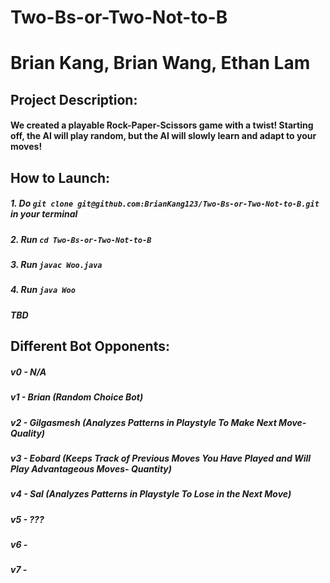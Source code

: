 # Two-Bs-or-Two-Not-to-B
# Brian Kang, Brian Wang, Ethan Lam
## Project Description: 
#### We created a playable Rock-Paper-Scissors game with a twist! Starting off, the AI will play random, but the AI will slowly learn and adapt to your moves! 

## How to Launch:
##### 1. Do `git clone git@github.com:BrianKang123/Two-Bs-or-Two-Not-to-B.git` in your terminal
##### 2. Run `cd Two-Bs-or-Two-Not-to-B` 
##### 3. Run `javac Woo.java`
##### 4. Run `java Woo`
##### **TBD**

## Different Bot Opponents:
##### v0 - N/A 
##### v1 - Brian (Random Choice Bot)
##### v2 - Gilgasmesh (Analyzes Patterns in Playstyle To Make Next Move- Quality)
##### v3 - Eobard (Keeps Track of Previous Moves You Have Played and Will Play Advantageous Moves- Quantity)
##### v4 - Sal (Analyzes Patterns in Playstyle To Lose in the Next Move) 
##### v5 - ??? 
##### v6 -
##### v7 -
